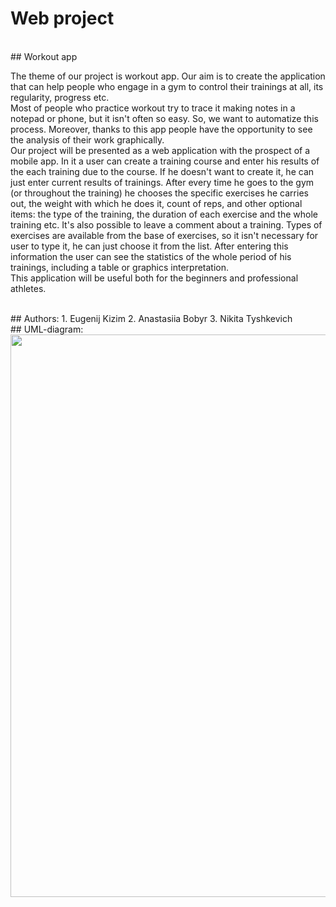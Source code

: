 # Web project
<br>
## Workout app


The theme of our project is workout app. Our aim is to create the application that can help people who engage in a gym to control their trainings at all, its regularity, progress etc.
<br>Most of people who practice workout try to trace it making notes in a notepad or phone, but it isn't often so easy. So, we want to automatize this process. Moreover, thanks to this app people have the opportunity to see the analysis of their work graphically.
<br>Our project will be presented as a web application with the prospect of a mobile app. In it a user can create a training course and enter his results of the each training due to the course. If he doesn't want to create it, he can just enter current results of trainings. After every time he goes to the gym (or throughout the training) he chooses the specific exercises he carries out, the weight with which he does it, count of reps, and other optional items: the type of the training, the duration of each exercise and the whole training etc. It's also possible to leave a comment about a training. Types of exercises are available from the base of exercises, so it isn't necessary for user to type it, he can just choose it from the list. After entering this information the user can see the statistics of the whole period of his trainings, including a table or graphics interpretation. 
<br>This application will be useful both for the beginners and professional athletes.


<br>
## Authors:
1. Eugenij Kizim
2. Anastasiia Bobyr
3. Nikita Tyshkevich

<br>
## UML-diagram:
<br>
<img height=900 src="https://github.com/BobyrAnastasiya/REDworkout/blob/master/uml.png">
